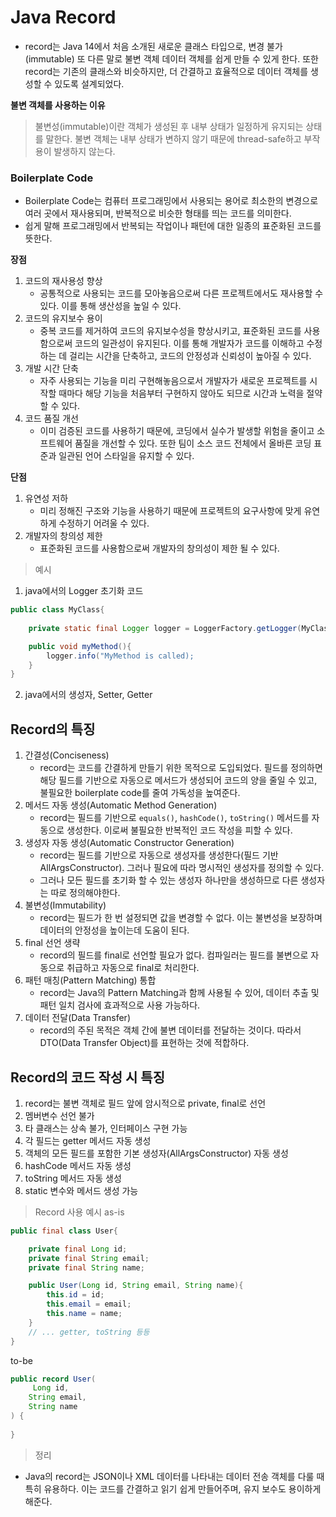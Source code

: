 # Java Record
- record는 Java 14에서 처음 소개된 새로운 클래스 타입으로, 변경 불가(immutable) 또 다른 말로 불변 객체 데이터 객체를 쉽게 만들 수 있게 한다. 또한 record는 기존의 클래스와 비슷하지만, 더 간결하고 효율적으로 데이터 객체를 생성할 수 있도록 설계되었다.

**불변 객체를 사용하는 이유**
> 불변성(immutable)이란 객체가 생성된 후 내부 상태가 일정하게 유지되는 상태를 말한다. 불변 객체는 내부 상태가 변하지 않기 때문에 thread-safe하고 부작용이 발생하지 않는다.

### Boilerplate Code
- Boilerplate Code는 컴퓨터 프로그래밍에서 사용되는 용어로 최소한의 변경으로 여러 곳에서 재사용되며, 반복적으로 비슷한 형태를 띄는 코드를 의미한다.
- 쉽게 말해 프로그래밍에서 반복되는 작업이나 패턴에 대한 일종의 표준화된 코드를 뜻한다.

**장점**
1. 코드의 재사용성 향상
    - 공통적으로 사용되는 코드를 모아놓음으로써 다른 프로젝트에서도 재사용할 수 있다. 이를 통해 생산성을 높일 수 있다.
2. 코드의 유지보수 용이
    - 중복 코드를 제거하여 코드의 유지보수성을 향상시키고, 표준화된 코드를 사용함으로써 코드의 일관성이 유지된다. 이를 통해 개발자가 코드를 이해하고 수정하는 데 걸리는 시간을 단축하고, 코드의 안정성과 신뢰성이 높아질 수 있다.
3. 개발 시간 단축
    - 자주 사용되는 기능을 미리 구현해놓음으로서 개발자가 새로운 프로젝트를 시작할 때마다 해당 기능을 처음부터 구현하지 않아도 되므로 시간과 노력을 절약할 수 있다.
4. 코드 품질 개선
    - 이미 검증된 코드를 사용하기 때문에, 코딩에서 실수가 발생할 위험을 줄이고 소프트웨어 품질을 개선할 수 있다. 또한 팀이 소스 코드 전체에서 올바른 코딩 표준과 일관된 언어 스타일을 유지할 수 있다.

**단점**
1. 유연성 저하
    - 미리 정해진 구조와 기능을 사용하기 때문에 프로젝트의 요구사항에 맞게 유연하게 수정하기 어려울 수 있다.
2. 개발자의 창의성 제한
    - 표준화된 코드를 사용함으로써 개발자의 창의성이 제한 될 수 있다.

> 예시
1. java에서의 Logger 초기화 코드
```java
public class MyClass{
    
    private static final Logger logger = LoggerFactory.getLogger(MyClass.class)

    public void myMethod(){
        logger.info("MyMethod is called);
    }
}
```
2. java에서의 생성자, Setter, Getter

## Record의 특징
1. 간결성(Conciseness)
    - record는 코드를 간결하게 만들기 위한 목적으로 도입되었다. 필드를 정의하면 해당 필드를 기반으로 자동으로 메서드가 생성되어 코드의 양을 줄일 수 있고, 불필요한 boilerplate code를 줄여 가독성을 높여준다.
2. 메서드 자동 생성(Automatic Method Generation)
    - record는 필드를 기반으로 `equals()`, `hashCode()`, `toString()` 메서드를 자동으로 생성한다. 이로써 불필요한 반복적인 코드 작성을 피할 수 있다.
3. 생성자 자동 생성(Automatic Constructor Generation)
    - record는 필드를 기반으로 자동으로 생성자를 생성한다(필드 기반 AllArgsConstructor). 그러나 필요에 따라 명시적인 생성자를 정의할 수 있다.
    - 그러나 모든 필드를 초기화 할 수 있는 생성자 하나만을 생성하므로 다른 생성자는 따로 정의해야한다.
4. 불변성(Immutability)
    - record는 필드가 한 번 설정되면 값을 변경할 수 없다. 이는 불변성을 보장하며 데이터의 안정성을 높이는데 도움이 된다.
5. final 선언 생략
    - record의 필드를 final로 선언할 필요가 없다. 컴파일러는 필드를 불변으로 자동으로 취급하고 자동으로 final로 처리한다.
6. 패턴 매칭(Pattern Matching) 통합
    - record는 Java의 Pattern Matching과 함께 사용될 수 있어, 데이터 추출 및 패턴 일치 검사에 효과적으로 사용 가능하다.
7. 데이터 전달(Data Transfer)
    - record의 주된 목적은 객체 간에 불변 데이터를 전달하는 것이다. 따라서 DTO(Data Transfer Object)를 표현하는 것에 적합하다.

## Record의 코드 작성 시 특징
1. record는 불변 객체로 필드 앞에 암시적으로 private, final로 선언
2. 멤버변수 선언 불가
3. 타 클래스는 상속 불가, 인터페이스 구현 가능
4. 각 필드는 getter 메서드 자동 생성
5. 객체의 모든 필드를 포함한 기본 생성자(AllArgsConstructor) 자동 생성
6. hashCode 메서드 자동 생성
7. toString 메서드 자동 생성
8. static 변수와 메서드 생성 가능

> Record 사용 예시
as-is
```java
public final class User{

    private final Long id;
    private final String email;
    private final String name;

    public User(Long id, String email, String name){
        this.id = id;
        this.email = email;
        this.name = name;
    }
    // ... getter, toString 등등
}
```
to-be
```java
public record User(
     Long id,
    String email,
    String name
) {
   
}
```

> 정리
- Java의 record는 JSON이나 XML 데이터를 나타내는 데이터 전송 객체를 다룰 때 특히 유용하다. 이는 코드를 간결하고 읽기 쉽게 만들어주며, 유지 보수도 용이하게 해준다.
